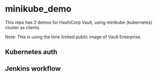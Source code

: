 # minikube_demo

This repo has 2 demos for HashiCorp Vault, using minikube (kubernetes) cluster as clients.

Note: This is using the time limited public image of Vault Enterprise.

## Kubernetes auth


## Jenkins workflow


